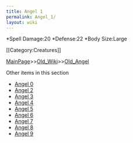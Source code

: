 ```yaml
---
title: Angel 1
permalink: Angel_1/
layout: wiki
---
```

*Spell Damage:20
*Defense:22
*Body Size:Large

[[Category:Creatures]]

[MainPage](/keeperrl_wiki/ "wikilink")>>[Old_Wiki](/keeperrl_wiki/Old_Wiki "wikilink")>>[Old_Angel](/keeperrl_wiki/Old_Angel "wikilink")

Other items in this section
-    [Angel 0](/keeperrl_wiki/Angel_0 "wikilink")
-    [Angel 2](/keeperrl_wiki/Angel_2 "wikilink")
-    [Angel 3](/keeperrl_wiki/Angel_3 "wikilink")
-    [Angel 4](/keeperrl_wiki/Angel_4 "wikilink")
-    [Angel 5](/keeperrl_wiki/Angel_5 "wikilink")
-    [Angel 6](/keeperrl_wiki/Angel_6 "wikilink")
-    [Angel 7](/keeperrl_wiki/Angel_7 "wikilink")
-    [Angel 8](/keeperrl_wiki/Angel_8 "wikilink")
-    [Angel 9](/keeperrl_wiki/Angel_9 "wikilink")
